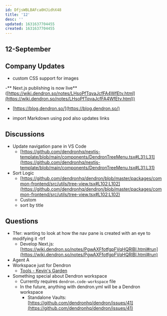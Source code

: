 ```yaml
---
id: DfjsWBLBAFca0HJidhX48
title: '12'
desc: ''
updated: 1631637704455
created: 1631637704455
---
```


## 12-September 

## Company Updates

* custom CSS support for images

-** Next.js publishing is now live** ([https://wiki.dendron.so/notes/LHsoPfTqvaJcfFA4WfEtv.html](https://wiki.dendron.so/notes/LHsoPfTqvaJcfFA4WfEtv.html))

  + [https://blog.dendron.so/](https://blog.dendron.so/)

* import Markdown using pod also updates links

## Discussions

* Update navigation pane in VS Code
    - [https://github.com/dendronhq/nextjs-template/blob/main/components/DendronTreeMenu.tsx#L31:L31](https://github.com/dendronhq/nextjs-template/blob/main/components/DendronTreeMenu.tsx#L31:L31)
* Sort Logic
    - [https://github.com/dendronhq/dendron/blob/master/packages/common-frontend/src/utils/tree-view.tsx#L102:L102](https://github.com/dendronhq/dendron/blob/master/packages/common-frontend/src/utils/tree-view.tsx#L102:L102)
    - Custom
    - sort by title

## Questions

* Tfer: wanting to look at how the nav pane is created with an eye to modifying it -trf
    - Develop Next.js: [https://wiki.dendron.so/notes/PgwAXFfotfgpFVqHQRlBl.html#run](https://wiki.dendron.so/notes/PgwAXFfotfgpFVqHQRlBl.html#run)
* Agent A
* Workspace just for Dendron
    - [Tools - Kevin's Garden](https://www.kevinslin.com/notes/7f197479-279e-4b1e-9edd-21bf2da423b0.html#dendron-setup)
* Something special about Dendron workspace
    - Currently requires `dendron.code-workspace` file
    - In the future, anything with dendron.yml will be a Dendron workspace
        * Standalone Vaults: [https://github.com/dendronhq/dendron/issues/41](https://github.com/dendronhq/dendron/issues/41)
